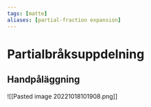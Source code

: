 ```yaml
---
tags: [matte]
aliases: [partial-fraction expansion]
---
```

# Partialbråksuppdelning

## Handpåläggning
![[Pasted image 20221018101908.png]]
